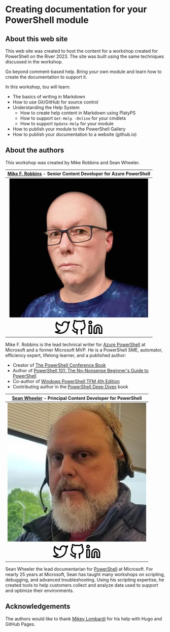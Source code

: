# Creating documentation for your PowerShell module

## About this web site

This web site was created to host the content for a workshop created for PowerShell on the River
2023. The site was built using the same techniques discussed in the workshop.

Go beyond comment-based help. Bring your own module and learn how to create the documentation to
support it.

In this workshop, tou will learn:

- The basics of writing in Markdown
- How to use Git/GitHub for source control
- Understanding the Help System
  - How to create help content in Markdown using PlatyPS
  - How to support `Get-Help -Online` for your cmdlets
  - How to support `Update-Help` for your module
- How to publish your module to the PowerShell Gallery
- How to publish your documentation to a website (github.io)

## About the authors

This workshop was created by Mike Robbins and Sean Wheeler.


|                      [Mike F. Robbins][mrf-com] - Senior Content Developer for Azure PowerShell                      |
| :------------------------------------------------------------------------------------------------------------------: |
|                                      ![mikefrobbins](mikefrobbins-150x150.jpg)                                       |
| [![Twitter](twitter.svg)][mrf-twitter] [![GitHub](github.svg)][mrf-github] [![LinkedIn](linkedin.svg)][mrf-linkedin] |

Mike F. Robbins is the lead technical writer for [Azure PowerShell][azure-ps] at Microsoft and a
former Microsoft MVP. He is a PowerShell SME, automator, efficiency expert, lifelong learner, and a
published author:

- Creator of [The PowerShell Conference Book][ps-conference-book]
- Author of [PowerShell 101: The No-Nonsense Beginner's Guide to PowerShell][ps-101]
- Co-author of [Windows PowerShell TFM 4th Edition][ps-tfm-4]
- Contributing author in the [PowerShell Deep Dives][ps-deep-dives] book

|                         [Sean Wheeler][sdw-web] - Principal Content Developer for PowerShell                         |
| :------------------------------------------------------------------------------------------------------------------: |
|                                             ![sdwheeler](sdwheeler.png)                                              |
| [![Twitter](twitter.svg)][sdw-twitter] [![GitHub](github.svg)][sdw-github] [![LinkedIn](linkedin.svg)][sdw-linkedin] |

Sean Wheeler the lead documentarian for [PowerShell][ps] at Microsoft. For nearly 25 years at
Microsoft, Sean has taught many workshops on scripting, debugging, and advanced troubleshooting.
Using his scripting expertise, he created tools to help customers collect and analyze data used to
support and optimize their environments.

## Acknowledgements

The authors would like to thank [Mikey Lombardi](https://github.com/michaeltlombardi) for his help
with Hugo and GitHub Pages.

<!-- link references -->
[azure-ps]: https://aka.ms/azps
[mrf-com]: https://mikefrobbins.com/
[mrf-github]: https://github.com/mikefrobbins
[mrf-linkedin]: https://linkedin.com/in/mikefrobbins
[mrf-twitter]: https://twitter.com/mikefrobbins
[ps-101]: https://leanpub.com/powershell101
[ps-conference-book]: https://leanpub.com/powershell-conference-book
[ps-deep-dives]: https://www.manning.com/books/powershell-deep-dives
[ps-tfm-4]: https://www.sapien.com/books_training/Windows-PowerShell-4
[ps]: https://aka.ms/PowerShell-Docs
[sdw-github]: https://github.com/sdwheeler
[sdw-linkedin]: https://linkedin.com/in/scriptingsean
[sdw-twitter]: https://twitter.com/swsamwa
[sdw-web]: https://seanonit.wordpress.com/about/
